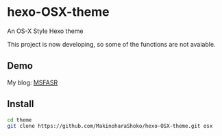# hexo-OSX-theme
An OS-X Style Hexo theme

This project is now developing, so some of the functions are not avaiable.

## Demo

My blog: [MSFASR](http://msfasr.com)

## Install

```bash
cd theme
git clone https://github.com/MakinoharaShoko/hexo-OSX-theme.git osx
```

